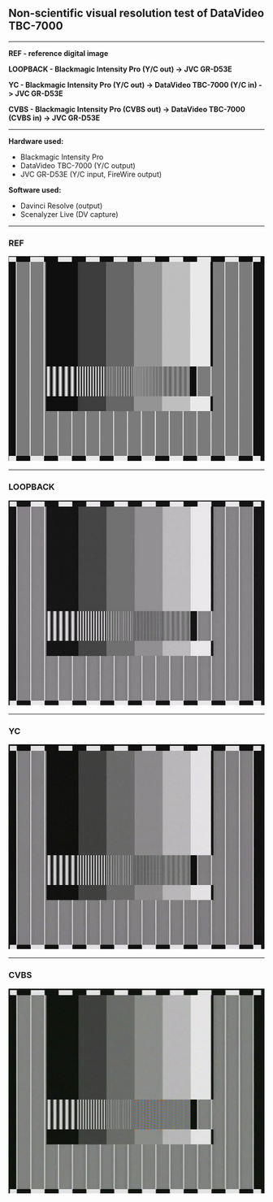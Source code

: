 ## Non-scientific visual resolution test of DataVideo TBC-7000

<hr>

**REF - reference digital image**

**LOOPBACK - Blackmagic Intensity Pro (Y/C out) -> JVC GR-D53E**

**YC - Blackmagic Intensity Pro (Y/C out) -> DataVideo TBC-7000 (Y/C in) -> JVC GR-D53E**

**CVBS - Blackmagic Intensity Pro (CVBS out) -> DataVideo TBC-7000 (CVBS in) -> JVC GR-D53E**

<hr>

**Hardware used:**
* Blackmagic Intensity Pro
* DataVideo TBC-7000 (Y/C output)
* JVC GR-D53E (Y/C input, FireWire output)

**Software used:**
* Davinci Resolve (output)
* Scenalyzer Live (DV capture)

<hr>

### REF 
![](REF.jpg)

<hr>

### LOOPBACK
![](LOOPBACK.jpg)

<hr>

### YC
![](TBC7000_YC.jpg)

<hr>

### CVBS
![](TBC7000_CVBS.jpg)


